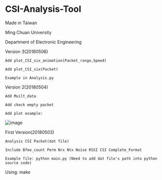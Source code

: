 #  CSI-Analysis-Tool

Made in Taiwan

Ming Chuan University

Department of Electronic Engineering

Version 3(20180506)

    Add plot_CSI_six_animation(Packet_range,Speed)

    Add plot_CSI_six(Packet)

    Example in Analysis.py

Version 2(20180504)

    Add Muilt_data

    Add ckeck empty packet

    Add plot example:

![image](https://i.imgur.com/3eraYJf.png)


First Version(20180503)

    Analysis CSI Packet(dat file)

    Include Bfee_count Perm Nrx Ntx Noise RSSI CSI Complete_Format

    Example file: python main.py (Need to add dat file's path into python source code)

Using:  make
